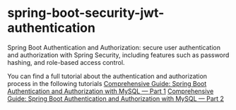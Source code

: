 # spring-boot-security-jwt-authentication
Spring Boot Authentication and Authorization: secure user authentication and authorization with Spring Security, including features such as password hashing, and role-based access control.

You can find a full tutorial about the authentication and authorization process in the following tutorials
[Comprehensive Guide: Spring Boot Authentication and Authorization with MySQL — Part 1](https://medium.com/@mariawzayed/comprehensive-guide-spring-boot-authentication-and-authorization-with-mysql-part-1-5c63f3dc17d0)
[Comprehensive Guide: Spring Boot Authentication and Authorization with MySQL — Part 2](https://medium.com/@mariawzayed/comprehensive-guide-spring-boot-authentication-and-authorization-with-mysql-part-2-74ee51d63a83)
